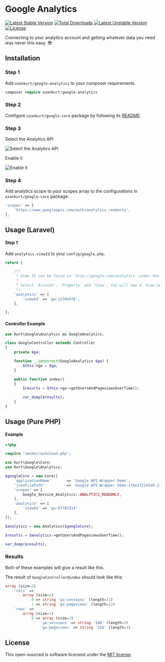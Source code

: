 # Google Analytics

[![Latest Stable Version](https://poser.pugx.org/ozankurt/google-analytics/v/stable)](https://packagist.org/packages/ozankurt/google-analytics) [![Total Downloads](https://poser.pugx.org/ozankurt/google-analytics/downloads)](https://packagist.org/packages/ozankurt/google-analytics) [![Latest Unstable Version](https://poser.pugx.org/ozankurt/google-analytics/v/unstable)](https://packagist.org/packages/ozankurt/google-analytics) [![License](https://poser.pugx.org/ozankurt/google-analytics/license)](https://packagist.org/packages/ozankurt/google-analytics)

Connecting to your analytics account and getting whatever data you need was never this easy. :sunglasses:

## Installation

### Step 1
Add `ozankurt/google-analytics` to your composer requirements.

```php
composer require ozankurt/google-analytics
```

### Step 2
Configure `ozankurt/google-core` package by following its [README](https://github.com/OzanKurt/google-core/blob/master/README.md).

### Step 3

Select the Analytics API

![Select the Analytics API](http://i.imgur.com/t8RqhVN.png)

Enable it

![Enable It](http://i.imgur.com/w2B0YKB.png)

### Step 4

Add analytics scope to your scopes array to the configurations in `ozankurt/google-core` package.

```php
'scopes' => [
	'https://www.googleapis.com/auth/analytics.readonly',
],
```

## Usage (Laravel)

#### Step 1

Add `analytics.viewId` to your `config/google.php`.

```php
return [

    /**
     * View ID can be found in `http://google.com/analytics` under the `Admin` tab on navigation.
     *
     * Select `Account`, `Property` and `View`. You will see a `View Settings` link.
     */
    'analytics' => [
        'viewId' => 'ga:12345678',
    ],

];
```

#### Controller Example

```php
use Kurt\Google\Analytics as GoogleAnalytics;

class GoogleController extends Controller
{
    private $ga;

    function __construct(GoogleAnalytics $ga) {
        $this->ga = $ga;
    }

    public function index()
    {
        $results = $this->ga->getUsersAndPageviewsOverTime();

        var_dump($results);
    }
}
```

## Usage (Pure PHP)

#### Example

```php
<?php

require 'vendor/autoload.php';

use Kurt\Google\Core;
use Kurt\Google\Analytics;

$googleCore = new Core([
    'applicationName'       => 'Google API Wrapper Demo',
    'jsonFilePath'          => 'Google API Wrapper Demo-174e172143a9.json',
    'scopes' => [
        Google_Service_Analytics::ANALYTICS_READONLY,
    ],
    'analytics' => [
        'viewId' => 'ga:97783314'
    ],
]);

$analytics = new Analytics($googleCore);

$results = $analytics->getUsersAndPageviewsOverTime();

var_dump($results);
```

### Results

Both of these examples will give a result like this.

The result of `GoogleController@index` should look like this:

```php
array (size=2)
    'cols' => 
        array (size=2)
            0 => string 'ga:sessions' (length=11)
            1 => string 'ga:pageviews' (length=12)
    'rows' => 
        array (size=1)
            0 => array (size=2)
                'ga:sessions' => string '100' (length=3)
                'ga:pageviews' => string '250' (length=3)
```

## License

This open-sourced is software licensed under the [MIT license](http://opensource.org/licenses/MIT).
